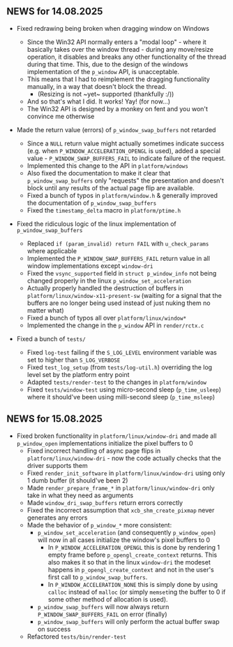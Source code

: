 ## NEWS for 14.08.2025

* Fixed redrawing being broken when dragging window on Windows
    * Since the Win32 API normally enters a "modal loop" - where it basically takes over the window thread -
        during any move/resize operation, it disables and breaks any other functionality of the thread during that time.
        This, due to the design of the windows implementation of the `p_window` API, is unacceptable.
    * This means that I had to reimplement the dragging functionality manually, in a way that doesn't block the thread.
        * (Resizing is not ~yet~ supported (thankfully :/))
    * And so that's what I did. It works! Yay! (for now...)
    * The Win32 API is designed by a monkey on fent and you won't convince me otherwise

* Made the return value (errors) of `p_window_swap_buffers` not retarded
    * Since a `NULL` return value might actually sometimes indicate success
        (e.g. when `P_WINDOW_ACCELERATION_OPENGL` is used),
        added a special value - `P_WINDOW_SWAP_BUFFERS_FAIL` to indicate failure of the request.
    * Implemented this change to the API in `platform/windows`
    * Also fixed the documentation to make it clear that `p_window_swap_buffers` only "requests" the
        presentation and doesn't block until any results of the actual page flip are available.
    * Fixed a bunch of typos in `platform/window.h` & generally improved the documentation of `p_window_swap_buffers`
    * Fixed the `timestamp_delta` macro in `platform/ptime.h`

* Fixed the ridiculous logic of the linux implementation of `p_window_swap_buffers`
    * Replaced `if (param_invalid) return FAIL` with `u_check_params` where applicable
    * Implemented the `P_WINDOW_SWAP_BUFFERS_FAIL` return value in all window implementations except `window-dri`
    * Fixed the `vsync_supported` field in `struct p_window_info` not being changed properly in the linux `p_window_set_acceleration`
    * Actually properly handled the destruction of buffers in `platform/linux/window-x11-present-sw`
        (waiting for a signal that the buffers are no longer being used instead of just nuking them no matter what)
    * Fixed a bunch of typos all over `platform/linux/window*`
    * Implemented the change in the `p_window` API in `render/rctx.c`

* Fixed a bunch of `tests/`
    * Fixed `log-test` failing if the `S_LOG_LEVEL` environment variable was set to higher than `S_LOG_VERBOSE`
    * Fixed `test_log_setup` (from `tests/log-util.h`) overriding the log level set by the platform entry point
    * Adapted `tests/render-test` to the changes in `platform/window`
    * Fixed `tests/window-test` using micro-second sleep (`p_time_usleep`)
        where it should've been using milli-second sleep (`p_time_msleep`)

## NEWS for 15.08.2025
* Fixed broken functionality in `platform/linux/window-dri` and made all `p_window_open` implementations initialize the pixel buffers to 0
    * Fixed incorrect handling of async page flips in `platform/linux/window-dri` -
        now the code actually checks that the driver supports them
    * Fixed `render_init_software` in `platform/linux/window-dri` using only 1 dumb buffer (it should've been 2)
    * Made `render_prepare_frame_*` in `platform/linux/window-dri` only take in what they need as arguments
    * Made `window_dri_swap_buffers` return errors correctly
    * Fixed the incorrect assumption that `xcb_shm_create_pixmap` never generates any errors
    * Made the behavior of `p_window_*` more consistent:
        * `p_window_set_acceleration` (and consequently `p_window_open`) will now in all cases initialize the window's pixel buffers to 0
            - In `P_WINDOW_ACCELERATION_OPENGL` this is done by rendering 1 empty frame before `p_opengl_create_context` returns.
                This also makes it so that in the linux `window-dri` the modeset happens in `p_opengl_create_context`
                and not in the user's first call to `p_window_swap_buffers`.
            - In `P_WINDOW_ACCELERATION_NONE` this is simply done by using `calloc` instead of `malloc`
                (or simply `memset`ing the buffer to 0 if some other method of allocation is used).
        * `p_window_swap_buffers` will now always return `P_WINDOW_SWAP_BUFFERS_FAIL` on error (finally)
        * `p_window_swap_buffers` will only perform the actual buffer swap on success
    * Refactored `tests/bin/render-test`
